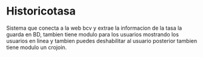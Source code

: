 # Historicotasa
Sistema que conecta a la web bcv y extrae la informacion de la tasa la  guarda en BD, tambien tiene modulo para los usuarios mostrando los usuarios en linea y tambien puedes deshabilitar al usuario posterior tambien tiene modulo un crojoin.
